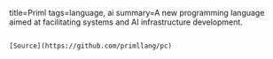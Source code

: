 title=Priml
tags=language, ai
summary=A new programming language aimed at facilitating systems and AI infrastructure development.
~~~~~~

[Source](https://github.com/primllang/pc)